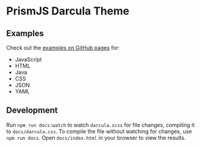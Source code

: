 # PrismJS Darcula Theme

## Examples

Check out the [examples on GitHub pages](https://lucascorpion.github.io/prismjs-darcula-theme) for:

- JavaScript
- HTML
- Java
- CSS
- JSON
- YAML

## Development

Run `npm run docs:watch` to watch `darcula.scss` for file changes, compiling it to `docs/darcula.css`. To compile the file without watching for changes, use `npm run docs`. Open `docs/index.html` in your browser to view the results.
